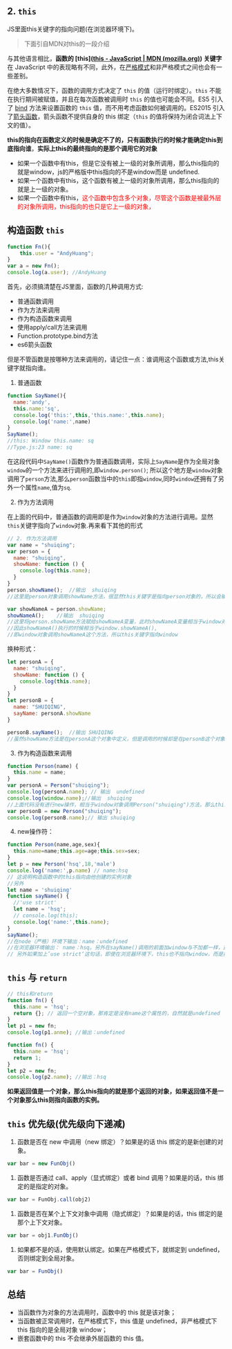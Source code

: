 ## 2. `this`

JS里面this关键字的指向问题(在浏览器环境下)。

> 下面引自MDN对this的一段介绍

与其他语言相比，**函数的 [this]([this - JavaScript | MDN (mozilla.org)](https://developer.mozilla.org/zh-CN/docs/Web/JavaScript/Reference/Operators/this)) 关键字**在 JavaScript 中的表现略有不同，此外，在[严格模式](https://developer.mozilla.org/zh-CN/docs/Web/JavaScript/Reference/Strict_mode)和非严格模式之间也会有一些差别。

在绝大多数情况下，函数的调用方式决定了 `this` 的值（运行时绑定）。`this` 不能在执行期间被赋值，并且在每次函数被调用时 `this` 的值也可能会不同。ES5 引入了 [bind](https://developer.mozilla.org/zh-CN/docs/Web/JavaScript/Reference/Global_Objects/Function/bind) 方法来设置函数的 `this` 值，而不用考虑函数如何被调用的。ES2015 引入了[箭头函数](https://wiki.developer.mozilla.org/zh-CN/docs/Web/JavaScript/Reference/Functions/Arrow_functions)，箭头函数不提供自身的 this 绑定（`this` 的值将保持为闭合词法上下文的值）。

**this的指向在函数定义的时候是确定不了的，只有函数执行的时候才能确定this到底指向谁**，**实际上this的最终指向的是那个调用它的对象**

- 如果一个函数中有this，但是它没有被上一级的对象所调用，那么this指向的就是window，js的严格版中this指向的不是window而是 undefined.
- 如果一个函数中有this，这个函数有被上一级的对象所调用，那么this指向的就是上一级的对象。
- 如果一个函数中有this，<font color=red>这个函数中包含多个对象，尽管这个函数是被最外层的对象所调用，this指向的也只是它上一级的对象，</font>

## 构造函数 `this`

```js
function Fn(){
    this.user = "AndyHuang";
}
var a = new Fn();
console.log(a.user); //AndyHuang
```

首先，必须搞清楚在JS里面，函数的几种调用方式:

- 普通函数调用
- 作为方法来调用
- 作为构造函数来调用
- 使用apply/call方法来调用
- Function.prototype.bind方法
- es6箭头函数

但是不管函数是按哪种方法来调用的，请记住一点：谁调用这个函数或方法,this关键字就指向谁。

1. 普通函数

```js
function SayName(){
  name:'andy',
  this.name:'sq',
  console.log('this:',this,'this.name:',this.name);
  console.log('name:',name)
}
SayName();
//this: Window this.name: sq
//Type.js:23 name: sq
```


在这段代码中`SayName()`函数作为普通函数调用，实际上`SayName`是作为全局对象`window`的一个方法来进行调用的,即`window.person()`;
所以这个地方是`window`对象调用了`person`方法,那么`person`函数当中的`this`即指`window`,同时`window`还拥有了另外一个属性`name`,值为`sq`.

2. 作为方法调用

在上面的代码中，普通函数的调用即是作为`window`对象的方法进行调用。显然`this`关键字指向了`window`对象.再来看下其他的形式

```js
// 2. 作为方法调用
var name = "shuiqing";
var person = {
  name: "shuiqing",
  showName: function () {
    console.log(this.name);
  }
}
person.showName();  //输出  shuiqing
//这里是person对象调用showName方法，很显然this关键字是指向person对象的，所以会输出name

var showNameA = person.showName;
showNameA();    //输出  shuiqing
//这里将person.showName方法赋给showNameA变量，此时showNameA变量相当于window对象的一个属性，
//因此showNameA()执行的时候相当于window.showNameA(), 
//即window对象调用showNameA这个方法，所以this关键字指向window
```

换种形式：

```js
let personA = {
  name: "shuiqing",
  showName: function () {
    console.log(this.name);
  }
}
let personB = {
  name: "SHUIQING",
  sayName: personA.showName
}

personB.sayName();  //输出 SHUIQING
//虽然showName方法是在personA这个对象中定义，但是调用的时候却是在personB这个对象中调用，因此this对象指向
```

3. 作为构造函数来调用

```js
function Person(name) {
  this.name = name;
}
var personA = Person("shuiqing");
console.log(personA.name); // 输出  undefined
console.log(window.name);//输出  shuiqing
//上面代码没有进行new操作，相当于window对象调用Person("shuiqing")方法，那么this指向window对象，并进行赋值操作window.name="shuiqing".
var personB = new Person("shuiqing");
console.log(personB.name);// 输出 shuiqing
```

4. new操作符：

```js
function Person(name,age,sex){
  this.name=name;this.age=age;this.sex=sex;
}
let p = new Person('hsq',18,'male')
console.log('name:',p.name) // name:hsq
// 这说明构造函数中的this指向由他创建的实例对象
//另外
let name = 'shuiqing'
function sayName() {
  //'use strict' 
  let name = 'hsq';
  // console.log(this);
  console.log('name:',this.name);
}
sayName();
//在node（严格）环境下输出：name：undefined
//在浏览器环境输出： name：hsq。另外在sayName()调用的前面加window与不加都一样，这说明在全局调用的函数，其实都是调用window对象的属性.也就是this指向window
// 另外如果加上’use strict‘这句话，即使在浏览器环境下，this也不指向window，而是指向undefined。因为没有对象调用这个方法。
```

## `this` 与 `return`

```js
// this和return
function fn() {
  this.name = 'hsq';
  return {}; // 返回一个空对象，那肯定是没有name这个属性的，自然就是undefined
}
let p1 = new fn;
console.log(p1.anme); //输出：undefined

function fn() {
  this.name = 'hsq';
  return 1;
}
let p2 = new fn;
console.log(p2.name); //输出：hsq
```

**如果返回值是一个对象，那么this指向的就是那个返回的对象，如果返回值不是一个对象那么this则指向函数的实例。**

## `this` 优先级(优先级向下递减)

1. 函数是否在 new 中调用（new 绑定）？如果是的话 this 绑定的是新创建的对象。

```js
var bar = new FunObj() 
```

1. 函数是否通过 call、apply（显式绑定）或者 bind 调用？如果是的话，this 绑定的是指定的对象。

```js
var bar = FunObj.call(obj2) 
```

1. 函数是否在某个上下文对象中调用（隐式绑定）？如果是的话，this 绑定的是那个上下文对象。

```js
var bar = obj1.FunObj() 
```

1. 如果都不是的话，使用默认绑定。如果在严格模式下，就绑定到 undefined，否则绑定到全局对象。

```js
var bar = FunObj() 
```

## 总结

- 当函数作为对象的方法调用时，函数中的 this 就是该对象；
- 当函数被正常调用时，在严格模式下，this 值是 undefined，非严格模式下 this 指向的是全局对象 window；
- 嵌套函数中的 this 不会继承外层函数的 this 值。